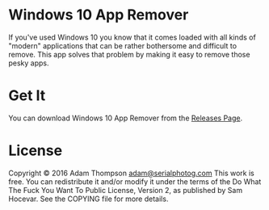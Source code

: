# Windows 10 App Remover
If you've used Windows 10 you know that it comes loaded with all kinds of "modern" applications that can be rather bothersome and difficult to remove. This app solves that problem by making it easy to remove those pesky apps.

# Get It
You can download Windows 10 App Remover from the [Releases Page](https://github.com/serialphotog/Windows10AppRemover/releases).

# License

Copyright © 2016 Adam Thompson <adam@serialphotog.com>
This work is free. You can redistribute it and/or modify it under the
terms of the Do What The Fuck You Want To Public License, Version 2,
as published by Sam Hocevar. See the COPYING file for more details.